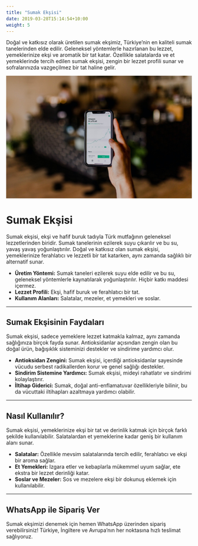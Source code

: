 ```yaml
---
title: "Sumak Ekşisi"
date: 2019-03-28T15:14:54+10:00
weight: 5
---
```


Doğal ve katkısız olarak üretilen sumak ekşimiz, Türkiye’nin en kaliteli sumak tanelerinden elde edilir. Geleneksel yöntemlerle hazırlanan bu lezzet, yemeklerinize ekşi ve aromatik bir tat katar. Özellikle salatalarda ve et yemeklerinde tercih edilen sumak ekşisi, zengin bir lezzet profili sunar ve sofralarınızda vazgeçilmez bir tat haline gelir.


![Accounting Services](/images/austin-distel-nGc5RT2HmF0-unsplash.jpg)

# Sumak Ekşisi

Sumak ekşisi, ekşi ve hafif buruk tadıyla Türk mutfağının geleneksel lezzetlerinden biridir. Sumak tanelerinin ezilerek suyu çıkarılır ve bu su, yavaş yavaş yoğunlaştırılır. Doğal ve katkısız olan sumak ekşisi, yemeklerinize ferahlatıcı ve lezzetli bir tat katarken, aynı zamanda sağlıklı bir alternatif sunar.

- **Üretim Yöntemi:** Sumak taneleri ezilerek suyu elde edilir ve bu su, geleneksel yöntemlerle kaynatılarak yoğunlaştırılır. Hiçbir katkı maddesi içermez.
- **Lezzet Profili:** Ekşi, hafif buruk ve ferahlatıcı bir tat.
- **Kullanım Alanları:** Salatalar, mezeler, et yemekleri ve soslar.

---

## Sumak Ekşisinin Faydaları

Sumak ekşisi, sadece yemeklere lezzet katmakla kalmaz, aynı zamanda sağlığınıza birçok fayda sunar. Antioksidanlar açısından zengin olan bu doğal ürün, bağışıklık sisteminizi destekler ve sindirime yardımcı olur.

- **Antioksidan Zengini:** Sumak ekşisi, içerdiği antioksidanlar sayesinde vücudu serbest radikallerden korur ve genel sağlığı destekler.
- **Sindirim Sistemine Yardımcı:** Sumak ekşisi, mideyi rahatlatır ve sindirimi kolaylaştırır.
- **İltihap Giderici:** Sumak, doğal anti-enflamatuvar özellikleriyle bilinir, bu da vücuttaki iltihapları azaltmaya yardımcı olabilir.

---

## Nasıl Kullanılır?

Sumak ekşisi, yemeklerinize ekşi bir tat ve derinlik katmak için birçok farklı şekilde kullanılabilir. Salatalardan et yemeklerine kadar geniş bir kullanım alanı sunar.

- **Salatalar:** Özellikle mevsim salatalarında tercih edilir, ferahlatıcı ve ekşi bir aroma sağlar.
- **Et Yemekleri:** Izgara etler ve kebaplarla mükemmel uyum sağlar, ete ekstra bir lezzet derinliği katar.
- **Soslar ve Mezeler:** Sos ve mezelere ekşi bir dokunuş eklemek için kullanılabilir.

---

## WhatsApp ile Sipariş Ver

Sumak ekşimizi denemek için hemen WhatsApp üzerinden sipariş verebilirsiniz! Türkiye, İngiltere ve Avrupa’nın her noktasına hızlı teslimat sağlıyoruz.
